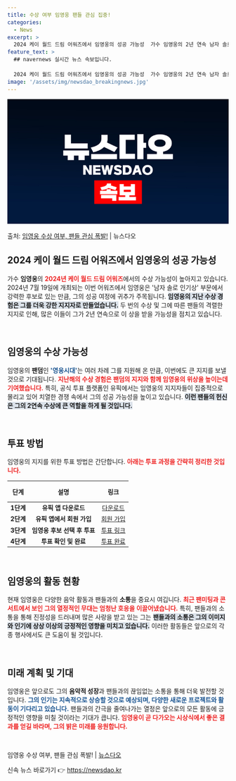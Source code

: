 ```yaml
---
title: 수상 여부 임영웅 팬들 관심 집중!
categories:
  - News
excerpt: >
  2024 케이 월드 드림 어워즈에서 임영웅의 성공 가능성  가수 임영웅의 2년 연속 남자 솔로 인기상 수상 …
feature_text: >
  ## navernews 실시간 뉴스 속보입니다.

  2024 케이 월드 드림 어워즈에서 임영웅의 성공 가능성  가수 임영웅의 2년 연속 남자 솔로 인기상 수상 …
image: '/assets/img/newsdao_breakingnews.jpg'
---
```


![뉴스다오 속보](/assets/img/newsdao_breakingnews.jpg)

<p>출처: <a href="https://newsdao.kr/4841" rel="dofollow">임영웅 수상 여부, 팬들 관심 폭발!</a> | 뉴스다오</p>

<h2 data-ke-size="size26">2024 케이 월드 드림 어워즈에서 임영웅의 성공 가능성</h2>

<p data-ke-size="size16">가수 <b>임영웅</b>의 <b><span style="color: #ee2323;">2024년 케이 월드 드림 어워즈</span></b>에서의 수상 가능성이 높아지고 있습니다. 2024년 7월 19일에 개최되는 이번 어워즈에서 임영웅은 '남자 솔로 인기상' 부문에서 강력한 후보로 있는 만큼, 그의 성공 여정에 귀추가 주목됩니다. <b><span style="background-color: #21538527;">임영웅의 지난 수상 경험은 그를 더욱 강한 지지자로 만들었습니다.</span></b> 두 번의 수상 및 그에 따른 팬들의 격렬한 지지로 인해, 많은 이들이 그가 2년 연속으로 이 상을 받을 가능성을 점치고 있습니다.</p>

<p data-ke-size="size16">&nbsp;</p>

<h2 data-ke-size="size26">임영웅의 수상 가능성</h2>

<p data-ke-size="size16">임영웅의 <b>팬덤</b>인 <b><span style="color: #1a5490;">'영웅시대'</span></b>는 여러 차례 그를 지원해 온 만큼, 이번에도 큰 지지를 보낼 것으로 기대됩니다. <b><span style="color: #ee2323;">지난해의 수상 경험은 팬덤의 지지와 함께 임영웅의 위상을 높이는데 기여했습니다.</span></b> 특히, 공식 투표 플랫폼인 유픽에서는 임영웅의 지지자들이 집중적으로 몰리고 있어 치열한 경쟁 속에서 그의 성공 가능성을 높이고 있습니다. <b><span style="background-color: #21538527;">이런 팬들의 헌신은 그의 2연속 수상에 큰 역할을 하게 될 것입니다.</span></b></p>

<p data-ke-size="size16">&nbsp;</p>

<h2 data-ke-size="size26">투표 방법</h2>

<p data-ke-size="size16">임영웅의 지지를 위한 투표 방법은 간단합니다. <b><span style="color: #ee2323;">아래는 투표 과정을 간략히 정리한 것입니다.</span></b></p>

<table style="width: 100%; border-collapse: collapse;">
    <thead>
        <tr>
            <th style="text-align: center; height: 40px;"><b>단계</b></th>
            <th style="text-align: center; height: 40px;"><b>설명</b></th>
            <th style="text-align: center; height: 40px;"><b>링크</b></th>
        </tr>
    </thead>
    <tbody>
        <tr>
            <td style="text-align: center; height: 17px;"><b>1단계</b></td>
            <td style="text-align: center; height: 17px;"><b>유픽 앱 다운로드</b></td>
            <td style="text-align: center; height: 17px;"><a href="다운로드 링크">다운로드</a></td>
        </tr>
        <tr>
            <td style="text-align: center; height: 17px;"><b>2단계</b></td>
            <td style="text-align: center; height: 17px;"><b>유픽 앱에서 회원 가입</b></td>
            <td style="text-align: center; height: 17px;"><a href="회원 가입 링크">회원 가입</a></td>
        </tr>
        <tr>
            <td style="text-align: center; height: 17px;"><b>3단계</b></td>
            <td style="text-align: center; height: 17px;"><b>임영웅 후보 선택 후 투표</b></td>
            <td style="text-align: center; height: 17px;"><a href="투표 링크">투표 링크</a></td>
        </tr>
        <tr>
            <td style="text-align: center; height: 17px;"><b>4단계</b></td>
            <td style="text-align: center; height: 17px;"><b>투표 확인 및 완료</b></td>
            <td style="text-align: center; height: 17px;"><a href="투표 확인 링크">투표 완료</a></td>
        </tr>
    </tbody>
</table>

<p data-ke-size="size16">&nbsp;</p>

<h2 data-ke-size="size26">임영웅의 활동 현황</h2>

<p data-ke-size="size16">현재 임영웅은 다양한 음악 활동과 팬들과의 <b>소통</b>을 중요시 여깁니다. <b><span style="color: #ee2323;">최근 팬미팅과 콘서트에서 보인 그의 열정적인 무대는 엄청난 호응을 이끌어냈습니다.</span></b> 특히, 팬들과의 소통을 통해 진정성을 드러내며 많은 사랑을 받고 있는 그는 <b><span style="background-color: #21538527;">팬들과의 소통은 그의 이미지와 인기에 상상 이상의 긍정적인 영향을 미치고 있습니다.</span></b> 이러한 활동들은 앞으로의 각종 행사에서도 큰 도움이 될 것입니다.</p>

<p data-ke-size="size16">&nbsp;</p>

<h2 data-ke-size="size26">미래 계획 및 기대</h2>

<p data-ke-size="size16">임영웅은 앞으로도 그의 <b>음악적 성장</b>과 팬들과의 끊임없는 소통을 통해 더욱 발전할 것입니다. <b><span style="color: #1a5490;">그의 인기는 지속적으로 상승할 것으로 예상되며, 다양한 새로운 프로젝트와 활동이 기다리고 있습니다.</span></b> 팬들과의 간극을 줄여나가는 열정은 앞으로의 모든 활동에 긍정적인 영향을 미칠 것이라는 기대가 큽니다. <b><span style="color: #ee2323;">임영웅이 곧 다가오는 시상식에서 좋은 결과를 얻길 바라며, 그의 밝은 미래를 응원합니다.</span></b></p>

<p data-ke-size="size16">&nbsp;</p>

<p data-ke-size="size16">임영웅 수상 여부, 팬들 관심 폭발! | <a href="https://newsdao.kr/4841">뉴스다오</a></p> 

신속 뉴스 바로가기 👉 <a href="https://newsdao.kr" rel="dofollow">https://newsdao.kr</a>



